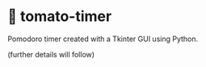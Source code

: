 # 🍅 tomato-timer
Pomodoro timer created with a Tkinter GUI using Python.

(further details will follow)
